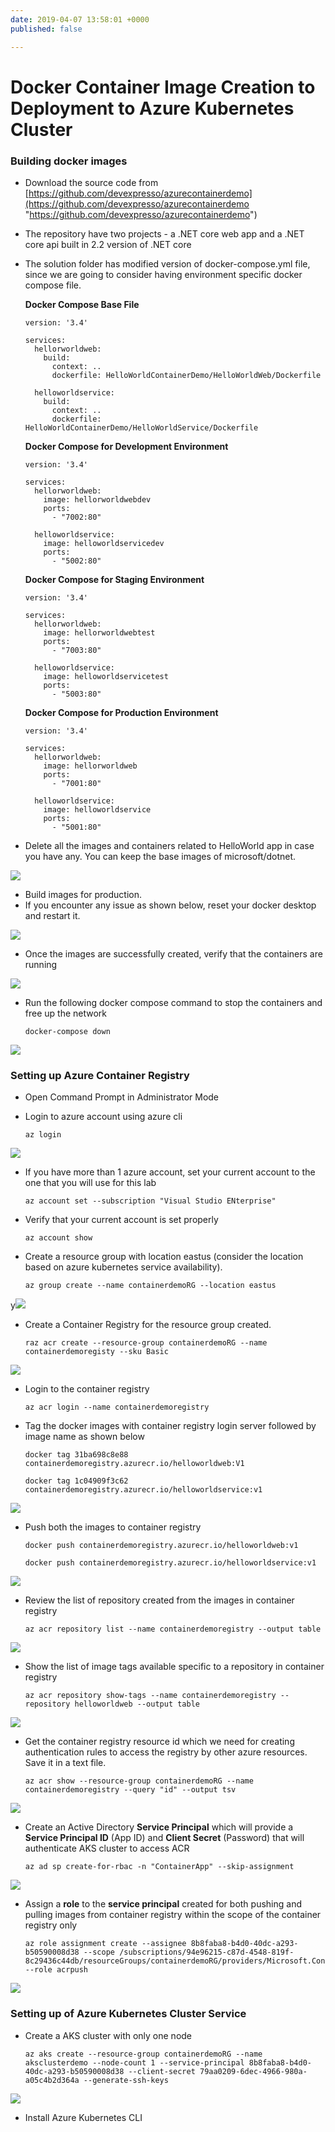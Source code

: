 ```yaml
---
date: 2019-04-07 13:58:01 +0000
published: false

---
```

# Docker Container Image Creation to Deployment to Azure Kubernetes Cluster

### Building docker images

* Download the source code from [https://github.com/devexpresso/azurecontainerdemo](https://github.com/devexpresso/azurecontainerdemo "https://github.com/devexpresso/azurecontainerdemo")
* The repository have two projects - a .NET core web app and a .NET core api built in 2.2 version of .NET core
* The solution folder has modified version of docker-compose.yml file, since we are going to consider having environment specific docker compose file.

  **Docker Compose Base File**

      version: '3.4'
      
      services:
        hellorworldweb:
          build:
            context: ..
            dockerfile: HelloWorldContainerDemo/HelloWorldWeb/Dockerfile
          
        helloworldservice:
          build:
            context: ..
            dockerfile: HelloWorldContainerDemo/HelloWorldService/Dockerfile

  **Docker Compose for Development Environment**

      version: '3.4'
      
      services:
        hellorworldweb:
          image: hellorworldwebdev
          ports:
            - "7002:80"
      
        helloworldservice:
          image: helloworldservicedev
          ports:
            - "5002:80"

  **Docker Compose for Staging Environment**

      version: '3.4'
      
      services:
        hellorworldweb:
          image: hellorworldwebtest
          ports:
            - "7003:80"
      
        helloworldservice:
          image: helloworldservicetest
          ports:
            - "5003:80"

  **Docker Compose for Production Environment**

      version: '3.4'
      
      services:
        hellorworldweb:
          image: hellorworldweb
          ports:
            - "7001:80"
      
        helloworldservice:
          image: helloworldservice
          ports:
            - "5001:80"
* Delete all the images and containers related to HelloWorld app in case you have any. You can keep the base images of microsoft/dotnet.

![](/uploads/aks_deploy_microsoft_image_verification.png)

* Build images for production.
* If you encounter any issue as shown below, reset your docker desktop and restart it.

![](/uploads/aks_deploy_image_issues1.png)

* Once the images are successfully created, verify that the containers are running

![](/uploads/aks_deploy_image_successfully_created.png)

* Run the following docker compose command to stop the containers and free up the network

      docker-compose down

![](/uploads/aks_deploy_dockercompose_down.png)

### Setting up Azure Container Registry

* Open Command Prompt in Administrator Mode
* Login to azure account using azure cli

      az login

![](/uploads/aks_deploy_az_login.png)

* If you have more than 1 azure account, set your current account to the one that you will use for this lab

      az account set --subscription "Visual Studio ENterprise"
* Verify that your current account is set properly 

      az account show
* Create a resource group with location eastus (consider the location based on azure kubernetes service availability).

      az group create --name containerdemoRG --location eastus

y![](/uploads/aks_deploy_resource_group_create.png)

* Create a Container Registry for the resource group created.

      raz acr create --resource-group containerdemoRG --name containerdemoregisty --sku Basic

![](/uploads/aks_deploy_registry_create.png)

* Login to the container registry

      az acr login --name containerdemoregistry


* Tag the docker images with container registry login server followed by image name as shown below

      docker tag 31ba698c8e88 containerdemoregistry.azurecr.io/helloworldweb:V1
      
      docker tag 1c04909f3c62 containerdemoregistry.azurecr.io/helloworldservice:v1

![](/uploads/aks_deploy_image_tag.png)

* Push both the images to container registry

      docker push containerdemoregistry.azurecr.io/helloworldweb:v1
      
      docker push containerdemoregistry.azurecr.io/helloworldservice:v1
      

![](/uploads/aks_deploy_docker_push.png)

* Review the list of repository created from the images in container registry

      az acr repository list --name containerdemoregistry --output table

![](/uploads/aks_deploy_show_repository.png)

* Show the list of image tags available specific to a repository in container registry

      az acr repository show-tags --name containerdemoregistry --repository helloworldweb --output table

![](/uploads/aks_deploy_show_repository_tags.png)

* Get the container registry resource id which we need for creating authentication rules to access the registry by other azure resources. Save it in a text file.

      az acr show --resource-group containerdemoRG --name containerdemoregistry --query "id" --output tsv

![](/uploads/aks_deploy_acr_id_show.png)

* Create an Active Directory **Service Principal** which will provide a **Service Principal ID** (App ID) and **Client Secret** (Password) that will authenticate AKS cluster to access ACR

      az ad sp create-for-rbac -n "ContainerApp" --skip-assignment

![](/uploads/aks_deploy_ad_create_rbac.png)

* Assign a **role** to the **service principal** created for both pushing and pulling images from container registry within the scope of the container registry only

      az role assignment create --assignee 8b8faba8-b4d0-40dc-a293-b50590008d38 --scope /subscriptions/94e96215-c87d-4548-819f-8c29436c44db/resourceGroups/containerdemoRG/providers/Microsoft.ContainerRegistry/registries/containerdemoregistry --role acrpush

![](/uploads/aks_deploy_role_assignment.png)

### Setting up of Azure Kubernetes Cluster Service

* Create a AKS cluster with only one node 

      az aks create --resource-group containerdemoRG --name aksclusterdemo --node-count 1 --service-principal 8b8faba8-b4d0-40dc-a293-b50590008d38 --client-secret 79aa0209-6dec-4966-980a-a05c4b2d364a --generate-ssh-keys

![](/uploads/aks_deploy_aks_creation.png)

* Install Azure Kubernetes CLI 